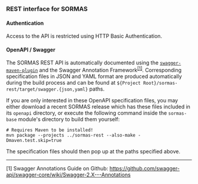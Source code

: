 ### REST interface for SORMAS
#### Authentication
Access to the API is restricted using HTTP Basic Authentication.

#### OpenAPI / Swagger
The SORMAS REST API is automatically documented using the [`swagger-maven-plugin`](https://github.com/openapi-tools/swagger-maven-plugin) and the
 Swagger Annotation Framework<sup>[[1]]([SwaggerAnnotations])</sup>. Corresponding specification files in JSON and YAML format are produced
 automatically during the build process and can be found at `${Project Root}/sormas-rest/target/swagger.{json,yaml}` paths.
 
 If you are only interested in these OpenAPI specification files, you may either download a recent SORMAS release which has these files included
  in its `openapi` directory, or execute the following command inside the `sormas-base` module's directory to build them yourself:
 ```
 # Requires Maven to be installed!
 mvn package --projects ../sormas-rest --also-make -Dmaven.test.skip=true
 ```
 The specification files should then pop up at the paths specified above.

--- 

<a id="SwaggerAnnotations"></a>\[1] Swagger Annotations Guide on Github: <https://github.com/swagger-api/swagger-core/wiki/Swagger-2.X---Annotations>
